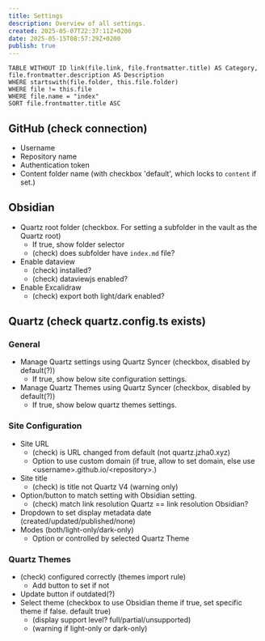 ```yaml
---
title: Settings
description: Overview of all settings.
created: 2025-05-07T22:37:11Z+0200
date: 2025-05-15T08:57:29Z+0200
publish: true
---
```


```dataview
TABLE WITHOUT ID link(file.link, file.frontmatter.title) AS Category, file.frontmatter.description AS Description
WHERE startswith(file.folder, this.file.folder)
WHERE file != this.file
WHERE file.name = "index"
SORT file.frontmatter.title ASC
```

## GitHub (check connection)

- Username
- Repository name
- Authentication token
- Content folder name (with checkbox 'default', which locks to `content` if set.)

## Obsidian

- Quartz root folder (checkbox. For setting a subfolder in the vault as the Quartz root)
	- If true, show folder selector
	- (check) does subfolder have `index.md` file?
- Enable dataview
	- (check) installed?
	- (check) dataviewjs enabled?
- Enable Excalidraw
	- (check) export both light/dark enabled?

## Quartz (check quartz.config.ts exists)

### General

- Manage Quartz settings using Quartz Syncer (checkbox, disabled by default(?))
	- If true, show below site configuration settings.
- Manage Quartz Themes using Quartz Syncer (checkbox, disabled by default(?))
	- If true, show below quartz themes settings.

### Site Configuration

- Site URL
	- (check) is URL changed from default (not quartz.jzha0.xyz)
	- Option to use custom domain (if true, allow to set domain, else use \<username\>.github.io/\<repository\>.)
- Site title
	- (check) is title not Quartz V4 (warning only)
- Option/button to match setting with Obsidian setting.
	- (check) match link resolution Quartz == link resolution Obsidian?
- Dropdown to set display metadata date (created/updated/published/none)
- Modes (both/light-only/dark-only)
	- Option or controlled by selected Quartz Theme

### Quartz Themes

- (check) configured correctly (themes import rule)
	- Add button to set if not
- Update button if outdated(?)
- Select theme (checkbox to use Obsidian theme if true, set specific theme if false. default true)
	- (display support level? full/partial/unsupported)
	- (warning if light-only or dark-only)
